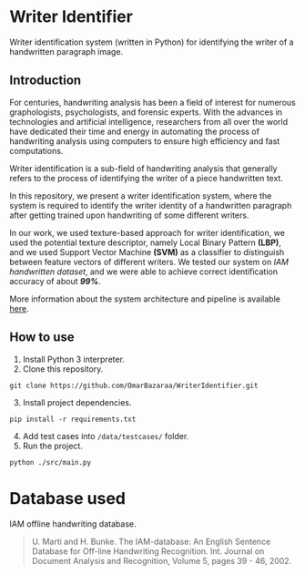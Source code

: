 # Writer Identifier
Writer identification system (written in Python) for identifying the writer of a handwritten paragraph image.

## Introduction
For centuries, handwriting analysis has been a field of interest for numerous graphologists, psychologists, and forensic experts. With the advances in technologies and artificial intelligence, researchers from all over the world have dedicated their time and energy in automating the process of handwriting analysis using computers to ensure high efficiency and fast computations.

Writer identification is a sub-field of handwriting analysis that generally refers to the process of identifying the writer of a piece handwritten text.

In this repository, we present a writer identification system, where the system is required to identify the writer identity of a handwritten paragraph after getting trained upon handwriting of some different writers.

In our work, we used texture-based approach for writer identification, we used the potential texture descriptor, namely Local Binary Pattern **(LBP)**, and we used Support Vector Machine **(SVM)** as a classifier to distinguish between feature vectors of different writers. We tested our system on _IAM handwritten dataset_, and we were able to achieve correct identification accuracy of about _**99%**_.

More information about the system architecture and pipeline is available [here](https://github.com/OmarBazaraa/WriterIdentifier/blob/master/docs/description.pdf).

## How to use
1. Install Python 3 interpreter.
2. Clone this repository.
```Console
git clone https://github.com/OmarBazaraa/WriterIdentifier.git
```
3. Install project dependencies.
```Console
pip install -r requirements.txt
```
4. Add test cases into `/data/testcases/` folder.
4. Run the project.
```Console
python ./src/main.py
```

# Database used
IAM offline handwriting database.

> U. Marti and H. Bunke.
> The IAM-database: An English Sentence Database for Off-line Handwriting Recognition.
> Int. Journal on Document Analysis and Recognition, Volume 5, pages 39 - 46, 2002.
